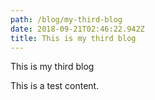 ```yaml
---
path: /blog/my-third-blog
date: 2018-09-21T02:46:22.942Z
title: This is my third blog
---
```

This is my third blog

This is a test content.
